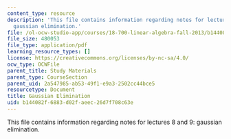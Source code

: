 ```yaml
---
content_type: resource
description: 'This file contains information regarding notes for lectures 8 and 9:
  gaussian elimination.'
file: /ol-ocw-studio-app/courses/18-700-linear-algebra-fall-2013/b144082f6883d02faeec26d7f708c63e_MIT18_700F13_gauss.pdf
file_size: 480053
file_type: application/pdf
learning_resource_types: []
license: https://creativecommons.org/licenses/by-nc-sa/4.0/
ocw_type: OCWFile
parent_title: Study Materials
parent_type: CourseSection
parent_uid: 2a547985-ab53-49f1-e9a3-2502cc44bce5
resourcetype: Document
title: Gaussian Elimination
uid: b144082f-6883-d02f-aeec-26d7f708c63e
---
```

This file contains information regarding notes for lectures 8 and 9: gaussian elimination.